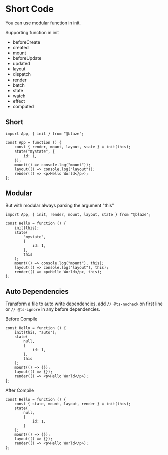 # Short Code

You can use modular function in init.

Supporting function in init

-   beforeCreate
-   created
-   mount
-   beforeUpdate
-   updated
-   layout
-   dispatch
-   render
-   batch
-   state
-   watch
-   effect
-   computed

## Short

```tsx
import App, { init } from "@blaze";

const App = function () {
    const { render, mount, layout, state } = init(this);
    state("mystate", {
        id: 1,
    });
    mount(() => console.log("mount"));
    layout(() => console.log("layout"));
    render(() => <p>Hello World</p>);
};
```

## Modular

But with modular always parsing the argument "this"

```tsx
import App, { init, render, mount, layout, state } from "@blaze";

const Hello = function () {
    init(this);
    state(
        "mystate",
        {
            id: 1,
        },
        this
    );
    mount(() => console.log("mount"), this);
    layout(() => console.log("layout"), this);
    render(() => <p>Hello World</p>, this);
};
```

## Auto Dependencies

Transform a file to auto write dependencies, add `// @ts-nocheck` on first line or `// @ts-ignore` in any before dependencies.

Before Compile

```tsx
const Hello = function () {
    init(this, "auto");
    state(
        null,
        {
            id: 1,
        },
        this
    );
    mount(() => {});
    layout(() => {});
    render(() => <p>Hello World</p>);
};
```

After Compile

```tsx
const Hello = function () {
    const { state, mount, layout, render } = init(this);
    state(
        null,
        {
            id: 1,
        }
    );
    mount(() => {});
    layout(() => {});
    render(() => <p>Hello World</p>);
};
```